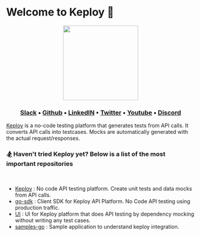 # Welcome to Keploy 👋

<p style="text-align:center;" align="center">
      <td align="center"><img src="https://avatars.githubusercontent.com/u/92252339?s=200&v=4" width="200px;" alt=""/></a> 
      </td>
</p>

<h3 align="center">
  <b><a href="https://join.slack.com/t/keploy/shared_invite/zt-12rfbvc01-o54cOG0X1G6eVJTuI_orSA">Slack</a></b>
  •
  <a href="https://github.com/keploy">Github</a>
  •
  <a href="https://www.linkedin.com/company/keploy/">LinkedIN</a>
  •
  <a href="https://twitter.com/Keployio">Twitter</a>
  •
  <a href="https://www.youtube.com/channel/UC6OTg7F4o0WkmNtSoob34lg">Youtube</a>
  •
  <a href="https://discord.gg/jdTCGQFFw3">Discord</a>
  
</h3>

[Keploy](https://keploy.io/) is a no-code testing platform that generates tests from API calls. It converts API calls into testcases. Mocks are automatically generated with the actual request/responses.

### 🏂 Haven't tried Keploy yet? Below is a list of the most **important repositories**

<br>

- [Keploy](https://github.com/keploy/keploy) : No code API testing platform. Create unit tests and data mocks from API calls.
- [go-sdk](https://github.com/keploy/go-sdk) : Client SDK for Keploy API Platform. No Code API testing using production traffic.
- [UI](https://github.com/keploy/ui) : UI for Keploy platform that does API testing by dependency mocking without writing any test cases.
- [samples-go](https://github.com/keploy/samples-go) : Sample application to understand keploy integration.

<br>



